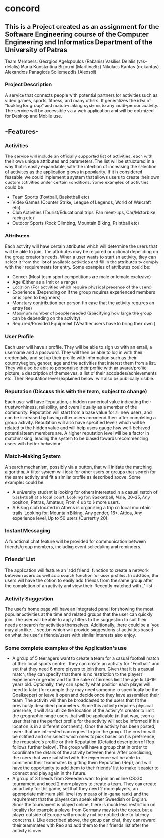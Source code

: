 # concord

## This is a Project created as an assignment for the Software Engineering course of the Computer Engineering and Informatics Department of the University of Patras

Team Members:
Georgios Agelopoulos (Rabanis)
Vasilios Delalis (vas-delalis)
Maria Konstantina Bizoumi (MaritinaBiz)
Nikolaos Kantas (nickantas)
Alexandros Panagiotis Soilemezidis (Alexsoil)

### Project Description

A service that connects people with potential partners for activities such as video games, sports, fitness, and many others. It generalizes the idea of “looking for group” and match-making systems to any multi-person activity. The service will be accessible via a web application and will be optimized for Desktop and Mobile use.

## -Features-

### Activities

The service will include an officially supported list of activities, each with their own unique attributes and parameters. The list will be structured in a way that is easily expandable, with the intention of increasing the selection of activities as the application grows in popularity. If it is considered feasable, we could implement a system that allows users to create their own custom activities under certain conditions. Some examples of activities could be:

- Team Sports (Football, Basketball etc)
- Video Games (Counter Strike, League of Legends, World of Warcraft etc)
- Club Activities (Tourist/Educational trips, Fan meet-ups, Car/Motorbike racing etc)
- Outdoor Sports (Rock Climbing, Mountain Biking, Paintball etc)

### Attributes

Each activity will have certain attributes which will determine the users that will be able to join. The attributes may be required or optional depending on the group creator's needs. When a user wants to start an activity, they can select it from the list of available activities and fill in the attributes to comply with their requirements for entry. Some examples of attributes could be:

- Gender (Most team sport competitions are male or female exclusive)
- Age (Either as a limit or a range)
- Location (For activities which require physical presense of the users)
- Experience (Depending on if the group requires experienced members or is open to beginners)
- Monetary contribution per person (In case that the activity requires an entry fee)
- Maximum number of people needed (Specifying how large the group can be depending on the activity)
- Required/Provided Equipment (Weather users have to bring their own )

### User Profile

Each user will have a profile. They will be able to sign up with an email, a username and a password. They will then be able to log in with their credentials, and set up their profile with information such as their country/region, gender, age and the activities that interest them from a list. They will also be able to personalise their profile with an avatar/profile picture, a description of themselves, a list of their accolades/achievements etc. Their Reputation level (explained below) will also be publically visible.

### Reputation  (Discuss this with the team, subject to change)

Each user will have Reputation, a hidden numerical value indicating their trustworthiness, reliability, and overall quality as a member of the community. Reputation will start from a base value for all new users, and can be increased by having other users commend them after completing a group activity. Reputation will also have specified levels which will be related to the hidden value and will help users gauge how well-behaved potential team members are. A higher reputation level will be a factor in matchmaking, leading the system to be biased towards recommending users with better behaviour.

### Match-Making System

A search mechanism, possibly via a button, that will initiate the matching algorithm. A filter system will look for other users or groups that search for the same activity and fit a similar profile as described above. Some examples could be:

- A university student is looking for others interested in a casual match of basketball at a local court:
Looking for: Basketball, Male, 20-25, Any position, Patras, Amateur, From 4 up to 6 more users.
- A Biking club located in Athens is organizing a trip on local mountain trails:
Looking for: Mountain Biking, Any gender, 16+, Attica, Any experience level, Up to 50 users (Currently 20).

### Instant Messaging

A functional chat feature will be provided for communication between friends/group members, including event scheduling and reminders.

### Friends' List

The application will feature an 'add friend' function to create a network between users as well as a search function for user profiles. In addition, the users will have the option to easily add friends from the same group after the completion of an activity and view their 'Recently matched with...' list.

### Activity Suggestion

The user's home page will have an integrated panel for showing the most popular activities at the time and related groups that the user can quickly join. The user will be able to apply filters to the suggestion to suit their needs or search for activities themselves. Additionally, there could be a 'you may also like...' section which will provide suggestions of activities based on what the user's friends/users with similar interests also enjoy.

### Some complete examples of the Application's use

- A group of 5 teenagers want to create a team for a casual football match at their local sports centre. They can create an activity for "Football" and set that they need 6 more players to join them. Given that it is a casual match, they can specify that there is no restriction to the players' experience or gender and for the sake of fairness limit the age to 14-19 years old. Optionally, they can specify what position each player will need to take (for example they may need someone to specifically be the Goalkeeper) or leave it open and decide once they have assembled their team. The activity will then be broadcasted to the users that fit the previously described parameters. Since this activity requires physical presense, it will also utilize the location of the activity's creator to limit the geographic range users that will be applicable (in that way, even a user that has the perfect profile for the activity will not be informed if his location is in a different continent.). Once the activity has been posted, users that are interested can request to join the group. The creator will be notified and can select which ones to pick based on his preference, the requestee's profile or their Reputation (Detailed description of Rep follows further below). The group will have a group chat in order to coordinate the details of the activity between them. After concluding, the users that were satisfied with the experience will be able to commend their teammates by gifting them Reputation (Rep), and will have the opportunity to add them to their friends' list to make it easier to connect and play again in the future.
- A group of 3 friends from Sweeden want to join an online CS:GO tournament and need 2 more players to create a team. They can create an activity for the game, set that they need 2 more players, an appropriate minimum skill level (by means of in-game rank) and the requirement that the players can speak either Sweedish or English. Since the tournament is played online, there is much less restriction on locality (for example a player from Germany may join the group, but a player outside of Europe will probably not be notified due to latency concerns.). Like described above, the group can chat, they can reward their teammates with Reo and add them to their friends list after the activity is over.
